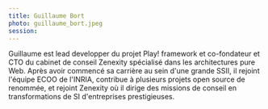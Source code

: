 ```yaml
---
title: Guillaume Bort
photo: guillaume_bort.jpeg
session: 
---
```


Guillaume est lead developper du projet Play! framework et co-fondateur et CTO du cabinet de conseil Zenexity spécialisé dans les architectures pure Web. Après avoir commencé sa carrière au sein d'une grande SSII, il rejoint l'équipe ECOO de l'INRIA, contribue à plusieurs projets open source de renommée, et rejoint Zenexity où il dirige des missions de conseil en transformations de SI d'entreprises prestigieuses.

